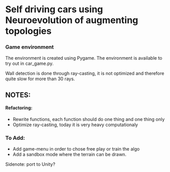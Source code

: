 # Self driving cars using Neuroevolution of augmenting topologies

### Game environment
The environment is created using Pygame. The environment is available to try out in car_game.py. 

Wall detection is done through ray-casting, it is not optimized and therefore quite slow for more than 30 rays.



## NOTES:
#### Refactoring:
* Rewrite functions, each function should do one thing and one thing only
* Optimize ray-casting, today it is very heavy computationaly

### To Add:
* Add game-menu in order to chose free play or train the algo
* Add a sandbox mode where the terrain can be drawn.


Sidenote: port to Unity?
